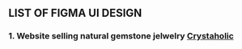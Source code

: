 ## LIST OF FIGMA UI DESIGN

### 1. Website selling natural gemstone jelwelry  [Crystaholic](https://www.figma.com/file/Dr0Q4UdM10metyCN6x4RMl/Crystaholic?node-id=0%3A1)
